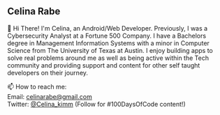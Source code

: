 ## Celina Rabe 


👋  Hi There! I'm Celina, an Android/Web Developer. Previously, I was a Cybersecurity Analyst at a Fortune 500 Company. I have a Bachelors degree in Management Information Systems with a minor in Computer Science from The University of Texas at Austin. I enjoy building apps to solve real problems around me as well as being active within the Tech community and providing support and content for other self taught developers on their journey.

📫  How to reach me:  
Email: celinarabe@gmail.com  
Twitter: [@Celina_kimm](https://twitter.com/Celina_Kimm) (Follow for #100DaysOfCode content!)
<!-- 
![Github stats](https://github-readme-stats.vercel.app/api?username=Celinarabe&show_icons=true&theme=tokyonight&count_private=true)
 -->
<!-- ## Passion Projects

### Sign Tracker
I was inspired to create Sign Tracker (now Photo Mapper) while volunteering for a political campaign. [Visit site here!](https://sign-tracker-a5630.web.app/)
<br><br>
[![Readme Card](https://github-readme-stats.vercel.app/api/pin/?username=celinarabe&repo=sign-tracker)](https://github.com/Celinarabe/sign-tracker) -->


<!--
**Celinarabe/Celinarabe** is a ✨ _special_ ✨ repository because its `README.md` (this file) appears on your GitHub profile.

Here are some ideas to get you started:

- 🔭 I’m currently working on ...
- 🌱 I’m currently learning ...
- 👯 I’m looking to collaborate on ...
- 🤔 I’m looking for help with ...
- 💬 Ask me about ...
- 📫 How to reach me: ...
- 😄 Pronouns: ...
- ⚡ Fun fact: ...
-->
